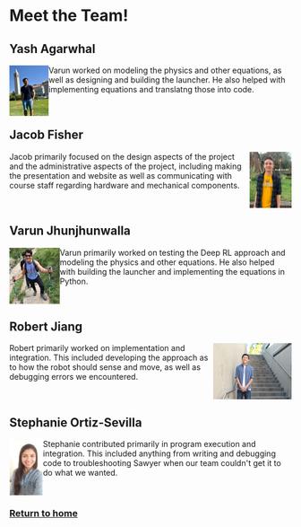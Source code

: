 # Meet the Team!

## Yash Agarwhal

<img align="left" width="70" height="90" src="Yash.jpg">

Varun worked on modeling the physics and other equations, as well as designing and building the launcher. He also helped with implementing equations and translatng those into code.

<br />

## Jacob Fisher

<img align="right" width="75" height="100" src="Jacob.jpg">

Jacob primarily focused on the design aspects of the project and the administrative aspects of the project, including making the presentation and website as well as  communicating with course staff regarding hardware and mechanical components.

<br />

## Varun Jhunjhunwalla

<img align="left" width="90" height="100" src="Varun.jpg">

Varun primarily worked on testing the Deep RL approach and modeling the physics and other equations. He also helped with building the launcher and implementing the equations in Python.

<br />

## Robert Jiang

<img align="right" width="140" height="100" src="IMG_0549.jpg">

Robert primarily worked on implementation and integration. This included developing the approach as to how the robot should sense and move, as well as debugging errors we encountered.

<br />

## Stephanie Ortiz-Sevilla

<img align="left" width="60" height="100" src="StephanieOrtiz.JPG">

Stephanie contributed primarily in program execution and integration. This included anything from writing and debugging code to troubleshooting Sawyer when our team couldn't get it to do what we wanted. 

<br />

### [Return to home](index.md)
